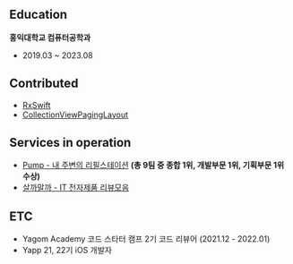 ## Education
**홍익대학교 컴퓨터공학과** 
- 2019.03 ~ 2023.08

## Contributed
- [RxSwift](https://github.com/ReactiveX/RxSwift/pull/2471)
- [CollectionViewPagingLayout](https://github.com/amirdew/CollectionViewPagingLayout/pull/78)

## Services in operation
- [Pump - 내 주변의 리필스테이션](https://github.com/YAPP-Github/21st-ALL-Rounder-Team-1-iOS) **(총 9팀 중 종합 1위, 개발부문 1위, 기획부문 1위 수상)**
- [살까말까 - IT 전자제품 리뷰모음](https://github.com/Neph3779/BuyOrNot)

## ETC
- Yagom Academy 코드 스타터 캠프 2기 코드 리뷰어 (2021.12 - 2022.01)
- Yapp 21, 22기 iOS 개발자
